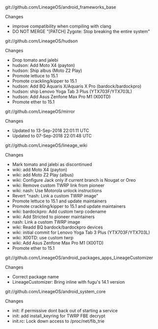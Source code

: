 
git://github.com/LineageOS/android_frameworks_base

Changes
- improve compatibility when compiling with clang
- DO NOT MERGE "[PATCH] Zygote: Stop breaking the entire system"

git://github.com/LineageOS/hudson

Changes
- Drop tomato and jalebi
- hudson: Add Moto X4 (payton)
- hudson: Ship albus (Moto Z2 Play)
- Promote lettuce to 15.1
- Promote crackling/kipper to 15.1
- hudson: Add BQ Aquaris X/Aquaris X Pro (bardock/bardockpro)
- hudson: ship Lenovo Yoga Tab 3 Plus (YTX703F/YTX703L)
- hudson: Add Asus Zenfone Max Pro M1 (X00TD)
- Promote ether to 15.1

git://github.com/LineageOS/mirror

Changes
- Updated to 13-Sep-2018 22:01:11 UTC
- Updated to 07-Sep-2018 22:01:48 UTC

git://github.com/LineageOS/lineage_wiki

Changes
- Mark tomato and jalebi as discontinued
- wiki: add Moto X4 (payton)
- wiki: add Moto Z2 Play (albus)
- wiki: Configure Jack only if current branch is Nougat or Oreo
- wiki: Remove custom TWRP link from pioneer
- wiki: nash: Use Motorola unlock instructions
- Revert "nash: Link a custom TWRP image"
- Promote lettuce to 15.1 and update maintainers
- Promote crackling/kipper to 15.1 and update maintainers
- wiki: bardockpro: Add custom twrp codename
- wiki: Add Stricted to pioneer maintainers
- nash: Link a custom TWRP image
- wiki: Readd BQ bardock/bardockpro devices
- wiki: initial commit for Lenovo Yoga Tab 3 Plus (YTX703F/YTX703L)
- wiki: X00TD: use custom twrp
- wiki: Add Asus Zenfone Max Pro M1 (X00TD)
- Promote ether to 15.1

git://github.com/LineageOS/android_packages_apps_LineageCustomizer

Changes
- Correct package name
- LineageCustomizer: Bring inline with fugu's 14.1 version

git://github.com/LineageOS/android_system_core

Changes
- init: if permissive dont back out of starting a service
- init: add install_keyring for TWRP FBE decrypt
- init.rc: Lock down access to /proc/net/fib_trie
